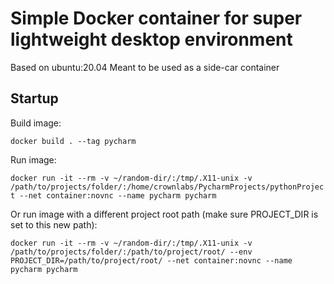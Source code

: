 # Simple Docker container for super lightweight desktop environment

Based on ubuntu:20.04
Meant to be used as a side-car container

## Startup
Build image:

`docker build . --tag pycharm`

Run image:

`docker run -it --rm -v ~/random-dir/:/tmp/.X11-unix -v /path/to/projects/folder/:/home/crownlabs/PycharmProjects/pythonProject --net container:novnc --name pycharm pycharm`

Or run image with a different project root path (make sure PROJECT_DIR is set to this new path):

`docker run -it --rm -v ~/random-dir/:/tmp/.X11-unix -v /path/to/projects/folder/:/path/to/project/root/ --env PROJECT_DIR=/path/to/project/root/ --net container:novnc --name pycharm pycharm`